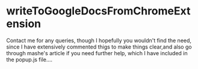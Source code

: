 # writeToGoogleDocsFromChromeExtension

Contact me for any queries, though I hopefully you wouldn't find the need, since I have extensively commented thigs to make things clear,and also go through mashe's article if you need further help, which I have included in the popup.js file....
